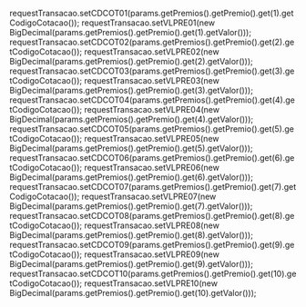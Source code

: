  requestTransacao.setCDCOT01(params.getPremios().getPremio().get(1).getCodigoCotacao());
	  requestTransacao.setVLPRE01(new BigDecimal(params.getPremios().getPremio().get(1).getValor()));
	  requestTransacao.setCDCOT02(params.getPremios().getPremio().get(2).getCodigoCotacao());
	  requestTransacao.setVLPRE02(new BigDecimal(params.getPremios().getPremio().get(2).getValor()));
	  requestTransacao.setCDCOT03(params.getPremios().getPremio().get(3).getCodigoCotacao());
	  requestTransacao.setVLPRE03(new BigDecimal(params.getPremios().getPremio().get(3).getValor()));
	  requestTransacao.setCDCOT04(params.getPremios().getPremio().get(4).getCodigoCotacao());
	  requestTransacao.setVLPRE04(new BigDecimal(params.getPremios().getPremio().get(4).getValor()));
	  requestTransacao.setCDCOT05(params.getPremios().getPremio().get(5).getCodigoCotacao());
	  requestTransacao.setVLPRE05(new BigDecimal(params.getPremios().getPremio().get(5).getValor()));
	  requestTransacao.setCDCOT06(params.getPremios().getPremio().get(6).getCodigoCotacao());
	  requestTransacao.setVLPRE06(new BigDecimal(params.getPremios().getPremio().get(6).getValor()));
	  requestTransacao.setCDCOT07(params.getPremios().getPremio().get(7).getCodigoCotacao());
	  requestTransacao.setVLPRE07(new BigDecimal(params.getPremios().getPremio().get(7).getValor()));
	  requestTransacao.setCDCOT08(params.getPremios().getPremio().get(8).getCodigoCotacao());
	  requestTransacao.setVLPRE08(new BigDecimal(params.getPremios().getPremio().get(8).getValor()));
	  requestTransacao.setCDCOT09(params.getPremios().getPremio().get(9).getCodigoCotacao());
	  requestTransacao.setVLPRE09(new BigDecimal(params.getPremios().getPremio().get(9).getValor()));
	  requestTransacao.setCDCOT10(params.getPremios().getPremio().get(10).getCodigoCotacao());
	  requestTransacao.setVLPRE10(new BigDecimal(params.getPremios().getPremio().get(10).getValor()));
